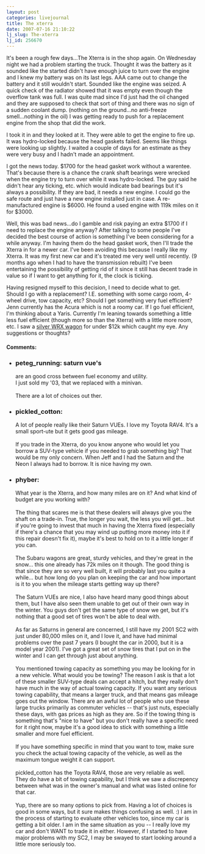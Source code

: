 ```yaml
---
layout: post
categories: livejournal
title: The xterra
date: 2007-07-16 21:10:22
lj_slug: The-xterra
lj_id: 256670
---
```

It's been a rough few days...The Xterra is in the shop again. On Wednesday night we had a problem starting the truck. Thought it was the battery as it sounded like the started didn't have enough juice to turn over the engine and I knew my battery was on its last legs. AAA came out to change the battery and it still wouldn't start. Sounded like the engine was seized. A quick check of the radiator showed that it was empty even though the overflow tank was full. I was quite mad since I'd just had the oil changed and they are supposed to check that sort of thing and there was no sign of a sudden coolant dump. (nothing on the ground...no anti-freeze smell...nothing in the oil) I was getting ready to push for a replacement engine from the shop that did the work.  



I took it in and they looked at it. They were able to get the engine to fire up. It was hydro-locked because the head gaskets failed. Seems like things were looking up slightly. I waited a couple of days for an estimate as they were very busy and I hadn't made an appointment.  



I got the news today. $1700 for the head gasket work without a warentee. That's because there is a chance the crank shaft bearings were wrecked when the engine try to turn over while it was hydro-locked. The guy said he didn't hear any ticking, etc. which would indicate bad bearings but it's always a possibility. If they are bad, it needs a new engine. I could go the safe route and just have a new engine installed just in case. A re-manufactured engine is $6000. He found a used engine with 119k miles on it for $3000.  



Well, this was bad news...do I gamble and risk paying an extra $1700 if I need to replace the engine anyway? After talking to some people I've decided the best course of action is something I've been considering for a while anyway. I'm having them do the head gasket work, then I'll trade the Xterra in for a newer car. I've been avoiding this because I really like my Xterra. It was my first new car and it's treated me very well until recently. (9 months ago when I had to have the transmission rebuilt) I've been entertaining the possibility of getting rid of it since it still has decent trade in value so if I want to get anything for it, the clock is ticking.  



Having resigned myself to this decision, I need to decide what to get. Should I go with a replacement? I.E. something with some cargo room, 4-wheel drive, tow capacity, etc? Should I get something very fuel efficient? Jenn currently has the Acura which is not a roomy car. If I go fuel efficient, I'm thinking about a Yaris. Currently I'm leaning towards something a little less fuel efficient (though more so than the Xterra) with a little more room, etc. I saw a [silver WRX wagon](http://www.cars.com/go/search/detail.jsp;?tracktype=usedcc&searchType=21&pageNumber=0&numResultsPerPage=50&largeNumResultsPerPage=0&sortorder=descending&sortfield=PRICE+descending&certifiedOnly=false&criteria=K-%7CE-%7CM-_45_%7CB-12000%7CN-N%7CR-75%7CI-1%7CP-PRICE+descending%7CQ-descending%7CZ-45405&aff=national&paId=224904948&recnum=1&leadExists=true) for under $12k which caught my eye. Any suggestions or thoughts?


<div id="comments"><h4>Comments:</h4><div class="lj-comments"><ul>
<li class=subject><h3>peteg_running: saturn vue's</h3>
<a id="comment-790"></a>
<p>are an good cross between fuel economy and utility.<br>
I just sold my '03, that we replaced with a minivan.<br>
<br>
There are a lot of choices out ther.</p>
</li>
<li><h3>pickled_cotton: </h3>
<a id="comment-791"></a>
<p>A lot of people really like their Saturn VUEs.  I love my Toyota RAV4.  It's a small sport-ute but it gets good gas mileage.<br>
<br>
If you trade in the Xterra, do you know anyone who would let you borrow a SUV-type vehicle if you needed to grab something big?  That would be my only concern.  When Jeff and I had the Saturn and the Neon I always had to borrow.  It is nice having my own.</p>
</li>
<li><h3>phyber: </h3>
<a id="comment-792"></a>
<p>What year is the Xterra, and how many miles are on it?  And what kind of budget are you working with?<br>
<br>
The thing that scares me is that these dealers will always give you the shaft on a trade-in.  True, the longer you wait, the less you will get... but if you're going to invest that much in having the Xterra fixed (especially if there's a chance that you may wind up putting more money into it if this repair doesn't fix it), maybe it's best to hold on to it a little longer if you can.<br>
<br>
The Subaru wagons are great, sturdy vehicles, and they're great in the snow... this one already has 72k miles on it though.  The good thing is that since they are so very well built, it will probably last you quite a while... but how long do you plan on keeping the car and how important is it to you when the mileage starts getting way up there?<br>
<br>
The Saturn VUEs are nice, I also have heard many good things about them, but I have also seen them unable to get out of their own way in the winter.  You guys don't get the same type of snow we get, but it's nothing that a good set of tires won't be able to deal with.<br>
<br>
As far as Saturns in general are concerned, I still have my 2001 SC2 with just under 80,000 miles on it, and I love it, and have had minimal problems over the past 7 years (I bought the car in 2000, but it is a model year 2001).  I've got a great set of snow tires that I put on in the winter and I can get through just about anything.<br>
<br>
You mentioned towing capacity as something you may be looking for in a new vehicle.  What would you be towing?  The reason I ask is that a lot of these smaller SUV-type deals can accept a hitch, but they really don't have much in the way of actual towing capacity.  If you want any serious towing capability, that means a larger truck, and that means gas mileage goes out the window.  There are an awful lot of people who use these large trucks primarily as commuter vehicles -- that's just nuts, especially these days, with gas prices as high as they are.  So if the towing thing is something that's "nice to have" but you don't really have a specific need for it right now, maybe it's a good idea to stick with something a little smaller and more fuel efficient.<br>
<br>
If you have something specific in mind that you want to tow, make sure you check the actual towing capacity of the vehicle, as well as the maximum tongue weight it can support.<br>
<br>
pickled_cotton has the Toyota RAV4, those are very reliable as well.  They do have a bit of towing capability, but I think we saw a discrepency between what was in the owner's manual and what was listed online for that car.<br>
<br>
Yup, there are so many options to pick from.  Having a lot of choices is good in some ways, but it sure makes things confusing as well. :)  I am in the process of starting to evaluate other vehicles too, since my car is getting a bit older.  I am in the same situation as you -- I really love my car and don't WANT to trade it in either.  However, if I started to have major problems with my SC2, I may be swayed to start looking around a little more seriously too.</p>
</li>
</ul></div></div>
